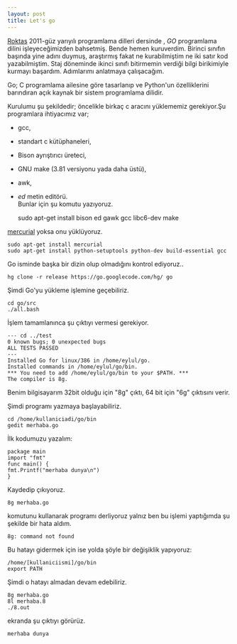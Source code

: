 ```yaml
---
layout: post
title: Let's go
---
```

[Roktas](www.roktas.me) 2011-güz yarıyılı programlama dilleri dersinde , *GO* programlama dilini işleyeceğimizden bahsetmiş. Bende hemen kuruverdim. Birinci sınıfın başında yine adını duymuş, araştırmış fakat ne kurabilmiştim ne iki satır kod yazabilmiştim. Staj döneminde ikinci sınıfı bitirmemin verdiği bilgi birikimiyle kurmayı başardım. Adımlarımı anlatmaya çalışacağım.

Go; C programlama ailesine göre tasarlanıp ve Python'un özelliklerini barındıran açık kaynak bir sistem programlama dilidir.

Kurulumu şu şekildedir;
öncelikle birkaç c aracını yüklememiz gerekiyor.Şu programlara ihtiyacımız var;

- gcc,  

- standart c kütüphaneleri,  

- Bison ayrıştırıcı üreteci,  

- GNU make (3.81 versiyonu yada daha üstü),  

- awk,  

- *ed* metin editörü.   
Bunlar için şu komutu yazıyoruz.  

	sudo apt-get install bison ed gawk gcc libc6-dev make  

[mercurial](http://tr.wikipedia.org/wiki/Mercurial) yoksa onu yüklüyoruz.  

	sudo apt-get install mercurial 
	sudo apt-get install python-setuptools python-dev build-essential gcc  

Go isminde başka bir dizin olup olmadığını kontrol ediyoruz.. 
 
	hg clone -r release https://go.googlecode.com/hg/ go  

Şimdi Go'yu yükleme işlemine geçebiliriz.  

	cd go/src
	./all.bash  

İşlem tamamlanınca şu çıktıyı vermesi gerekiyor.    


	--- cd ../test
	0 known bugs; 0 unexpected bugs
	ALL TESTS PASSED
	---
	Installed Go for linux/386 in /home/eylul/go.
	Installed commands in /home/eylul/go/bin.
	*** You need to add /home/eylul/go/bin to your $PATH. ***
	The compiler is 8g.

Benim bilgisayarım 32bit olduğu için "8g" çıktı, 64 bit için "6g" çıktısını verir.

Şimdi programı yazmaya başlayabiliriz.

	cd /home/kullaniciadi/go/bin
	gedit merhaba.go
İlk kodumuzu yazalım:

	package main
	import "fmt"
	func main() {
	fmt.Printf("merhaba dunya\n")
	}
Kaydedip çıkıyoruz.

	8g merhaba.go
komutunu kullanarak programı derliyoruz yalnız ben bu işlemi yaptığımda şu şekilde bir hata aldım.

	8g: command not found
Bu hatayı gidermek için ise yolda şöyle bir değişiklik yapıyoruz:

	/home/[kullaniciismi]/go/bin
	export PATH
Şimdi o hatayı almadan devam edebiliriz.

	8g merhaba.go
	8l merhaba.8
	./8.out
ekranda şu çıktıyı görürüz.

	merhaba dunya
	


 


